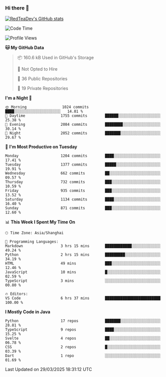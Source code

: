 ### Hi there 👋

<!--
**RedTeaDev/RedTeaDev** is a ✨ _special_ ✨ repository because its `README.md` (this file) appears on your GitHub profile.

Here are some ideas to get you started:

- 🔭 I’m currently working on ...
- 🌱 I’m currently learning ...
- 👯 I’m looking to collaborate on ...
- 🤔 I’m looking for help with ...
- 💬 Ask me about ...
- 📫 How to reach me: ...
- 😄 Pronouns: ...
- ⚡ Fun fact: ...
-->

<!--
[![wakatime](https://wakatime.com/badge/user/6b101ed0-04c0-4490-9283-eb61f2efff96.svg)](https://wakatime.com/@6b101ed0-04c0-4490-9283-eb61f2efff96)
!-->

[![RedTeaDev's GitHub stats](https://github-readme-stats.vercel.app/api?username=RedTeaDev\&include_all_commits=true)](https://github.com/anuraghazra/github-readme-stats)
<!--
[![willianrod's wakatime stats](https://github-readme-stats.vercel.app/api/wakatime?username=RedTeaDev)](https://github.com/anuraghazra/github-readme-stats)
!-->
<!--START_SECTION:waka-->
![Code Time](http://img.shields.io/badge/Code%20Time-3%2C078%20hrs%202%20mins-blue)

![Profile Views](http://img.shields.io/badge/Profile%20Views-0-blue)

**🐱 My GitHub Data** 

> 📦 160.6 kB Used in GitHub's Storage 
 > 
> 🚫 Not Opted to Hire
 > 
> 📜 36 Public Repositories 
 > 
> 🔑 19 Private Repositories 
 > 
**I'm a Night 🦉** 

```text
🌞 Morning                1024 commits        ████░░░░░░░░░░░░░░░░░░░░░   14.81 % 
🌆 Daytime                1755 commits        ██████░░░░░░░░░░░░░░░░░░░   25.38 % 
🌃 Evening                2084 commits        ████████░░░░░░░░░░░░░░░░░   30.14 % 
🌙 Night                  2052 commits        ███████░░░░░░░░░░░░░░░░░░   29.67 % 
```
📅 **I'm Most Productive on Tuesday** 

```text
Monday                   1204 commits        ████░░░░░░░░░░░░░░░░░░░░░   17.41 % 
Tuesday                  1377 commits        █████░░░░░░░░░░░░░░░░░░░░   19.91 % 
Wednesday                662 commits         ██░░░░░░░░░░░░░░░░░░░░░░░   09.57 % 
Thursday                 732 commits         ███░░░░░░░░░░░░░░░░░░░░░░   10.59 % 
Friday                   935 commits         ███░░░░░░░░░░░░░░░░░░░░░░   13.52 % 
Saturday                 1134 commits        ████░░░░░░░░░░░░░░░░░░░░░   16.40 % 
Sunday                   871 commits         ███░░░░░░░░░░░░░░░░░░░░░░   12.60 % 
```


📊 **This Week I Spent My Time On** 

```text
🕑︎ Time Zone: Asia/Shanghai

💬 Programming Languages: 
Markdown                 3 hrs 15 mins       ████████████░░░░░░░░░░░░░   49.24 % 
Python                   2 hrs 15 mins       █████████░░░░░░░░░░░░░░░░   34.19 % 
HTML                     49 mins             ███░░░░░░░░░░░░░░░░░░░░░░   12.46 % 
JavaScript               10 mins             █░░░░░░░░░░░░░░░░░░░░░░░░   02.59 % 
TypeScript               3 mins              ░░░░░░░░░░░░░░░░░░░░░░░░░   00.80 % 

🔥 Editors: 
VS Code                  6 hrs 37 mins       █████████████████████████   100.00 % 
```

**I Mostly Code in Java** 

```text
Python                   17 repos            ███████░░░░░░░░░░░░░░░░░░   28.81 % 
TypeScript               9 repos             ████░░░░░░░░░░░░░░░░░░░░░   15.25 % 
Svelte                   4 repos             ██░░░░░░░░░░░░░░░░░░░░░░░   06.78 % 
CSS                      2 repos             █░░░░░░░░░░░░░░░░░░░░░░░░   03.39 % 
Dart                     1 repo              ░░░░░░░░░░░░░░░░░░░░░░░░░   01.69 % 
```




 Last Updated on 29/03/2025 18:31:12 UTC
<!--END_SECTION:waka-->


